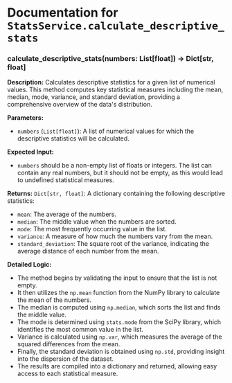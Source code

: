 # Documentation for `StatsService.calculate_descriptive_stats`

### calculate_descriptive_stats(numbers: List[float]) -> Dict[str, float]

**Description:**
Calculates descriptive statistics for a given list of numerical values. This method computes key statistical measures including the mean, median, mode, variance, and standard deviation, providing a comprehensive overview of the data's distribution.

**Parameters:**
- `numbers` (`List[float]`): A list of numerical values for which the descriptive statistics will be calculated.

**Expected Input:**
- `numbers` should be a non-empty list of floats or integers. The list can contain any real numbers, but it should not be empty, as this would lead to undefined statistical measures.

**Returns:**
`Dict[str, float]`: A dictionary containing the following descriptive statistics:
- `mean`: The average of the numbers.
- `median`: The middle value when the numbers are sorted.
- `mode`: The most frequently occurring value in the list.
- `variance`: A measure of how much the numbers vary from the mean.
- `standard_deviation`: The square root of the variance, indicating the average distance of each number from the mean.

**Detailed Logic:**
- The method begins by validating the input to ensure that the list is not empty.
- It then utilizes the `np.mean` function from the NumPy library to calculate the mean of the numbers.
- The median is computed using `np.median`, which sorts the list and finds the middle value.
- The mode is determined using `stats.mode` from the SciPy library, which identifies the most common value in the list.
- Variance is calculated using `np.var`, which measures the average of the squared differences from the mean.
- Finally, the standard deviation is obtained using `np.std`, providing insight into the dispersion of the dataset.
- The results are compiled into a dictionary and returned, allowing easy access to each statistical measure.